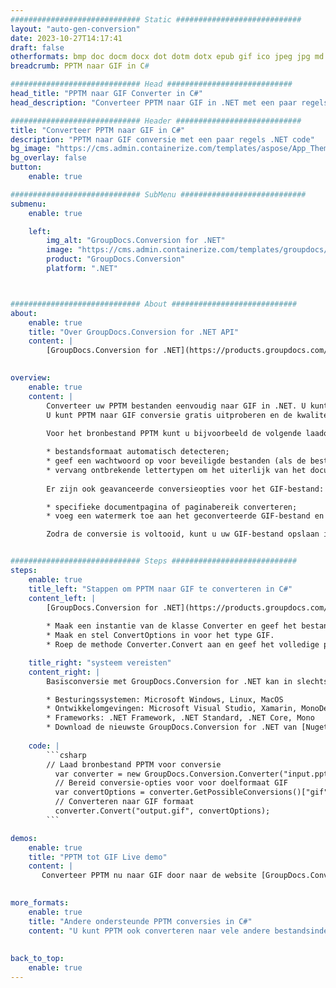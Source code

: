 ```yaml
---
############################# Static ############################
layout: "auto-gen-conversion"
date: 2023-10-27T14:17:41
draft: false
otherformats: bmp doc docm docx dot dotm dotx epub gif ico jpeg jpg md odt ott pdf png psd rtf tex tif tiff txt xps
breadcrumb: PPTM naar GIF in C#

############################# Head ############################
head_title: "PPTM naar GIF Converter in C#"
head_description: "Converteer PPTM naar GIF in .NET met een paar regels code. Gebruik de GroupDocs Document Conversion API om meer dan 160 bestandsformaten te converteren."

############################# Header ############################
title: "Converteer PPTM naar GIF in C#"
description: "PPTM naar GIF conversie met een paar regels .NET code"
bg_image: "https://cms.admin.containerize.com/templates/aspose/App_Themes/V3/images/bg/header1.png"
bg_overlay: false
button:
    enable: true

############################# SubMenu ############################
submenu:
    enable: true

    left:
        img_alt: "GroupDocs.Conversion for .NET"
        image: "https://cms.admin.containerize.com/templates/groupdocs/images/product-logos/90x90-noborder/groupdocs-conversion-net.png"
        product: "GroupDocs.Conversion"
        platform: ".NET"



############################# About ############################
about:
    enable: true
    title: "Over GroupDocs.Conversion for .NET API"
    content: |
        [GroupDocs.Conversion for .NET](https://products.groupdocs.com/conversion/net/) kan worden gebruikt om Microsoft Word, Excel, PowerPoint, PDF, Visio en andere formaten te converteren. GroupDocs.Conversion is een standalone API die geschikt is voor back-end en interne systemen waar hoge prestaties vereist zijn. Het is niet afhankelijk van software zoals Microsoft of Open Office.
    

overview:
    enable: true
    content: |
        Converteer uw PPTM bestanden eenvoudig naar GIF in .NET. U kunt slechts een paar C# coderegels gebruiken op elk platform naar keuze, zoals - Windows, Linux, macOS.
        U kunt PPTM naar GIF conversie gratis uitproberen en de kwaliteit van de conversieresultaten evalueren. Naast eenvoudige scenario's voor bestandsconversie kunt u meer geavanceerde opties proberen voor het laden van het bronbestand PPTM en voor het opslaan van het GIF-uitvoerresultaat. 
        
        Voor het bronbestand PPTM kunt u bijvoorbeeld de volgende laadopties gebruiken:

        * bestandsformaat automatisch detecteren;
        * geef een wachtwoord op voor beveiligde bestanden (als de bestandsindeling dit ondersteunt);
        * vervang ontbrekende lettertypen om het uiterlijk van het document te behouden.
        
        Er zijn ook geavanceerde conversieopties voor het GIF-bestand:

        * specifieke documentpagina of paginabereik converteren;
        * voeg een watermerk toe aan het geconverteerde GIF-bestand en nog veel meer.

        Zodra de conversie is voltooid, kunt u uw GIF-bestand opslaan in het lokale bestandspad of in opslag van derden, zoals FTP, Amazon S3, Google Drive, Dropbox enz. Let op: om PPTM naar {{ te converteren) TO}} er is geen extra software nodig, zoals MS Office, Open Office, Adobe Acrobat Reader enz.


############################# Steps ############################
steps:
    enable: true
    title_left: "Stappen om PPTM naar GIF te converteren in C#"
    content_left: |
        [GroupDocs.Conversion for .NET](https://products.groupdocs.com/conversion/net/) maakt het gemakkelijk voor ontwikkelaars om een ​​PPTM bestand naar GIF te converteren met een paar regels code.
        
        * Maak een instantie van de klasse Converter en geef het bestand PPTM het volledige pad
        * Maak en stel ConvertOptions in voor het type GIF.
        * Roep de methode Converter.Convert aan en geef het volledige pad en formaat (GIF) door als parameter

    title_right: "systeem vereisten"
    content_right: |
        Basisconversie met GroupDocs.Conversion for .NET kan in slechts een paar eenvoudige stappen worden gedaan. Onze API's worden ondersteund op alle belangrijke platforms en besturingssystemen. Voordat u de onderstaande code uitvoert, moet u ervoor zorgen dat de volgende vereisten op uw systeem zijn geïnstalleerd.

        * Besturingssystemen: Microsoft Windows, Linux, MacOS
        * Ontwikkelomgevingen: Microsoft Visual Studio, Xamarin, MonoDevelop
        * Frameworks: .NET Framework, .NET Standard, .NET Core, Mono
        * Download de nieuwste GroupDocs.Conversion for .NET van [Nuget](https://www.nuget.org/packages/groupdocs.conversion)
         
    code: |
        ```csharp    
        // Laad bronbestand PPTM voor conversie
          var converter = new GroupDocs.Conversion.Converter("input.pptm");
          // Bereid conversie-opties voor voor doelformaat GIF
          var convertOptions = converter.GetPossibleConversions()["gif"].ConvertOptions;
          // Converteren naar GIF formaat
          converter.Convert("output.gif", convertOptions);
        ```

demos:
    enable: true
    title: "PPTM tot GIF Live demo"
    content: |
       Converteer PPTM nu naar GIF door naar de website [GroupDocs.Conversion App](https://products.groupdocs.app/conversion/family) te gaan. Online demo heeft de volgende voordelen:
          

more_formats:
    enable: true
    title: "Andere ondersteunde PPTM conversies in C#"
    content: "U kunt PPTM ook converteren naar vele andere bestandsindelingen. Zie de lijst hieronder."
       
       
back_to_top:
    enable: true
---
```

